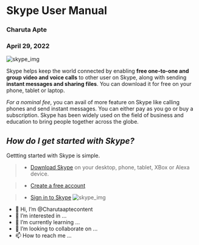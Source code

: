# Skype User Manual
### Charuta Apte  
### April 29, 2022

![skype_img](https://user-images.githubusercontent.com/104711449/166946956-4293f4c4-67f7-4af2-a42f-5444ef6c74f1.png#gh-light-mode-only)


Skype helps keep the world connected by enabling **free one-to-one and group video and voice calls** to other user on Skype, along with sending **instant messages and sharing files**. You can download it for free on your phone, tablet or laptop. 

*For a nominal fee*, you can avail of more feature on Skype like calling phones and send instant messages.  You can either pay as you go or buy a subscription.  Skype has been widely used on the field of business and education to bring people together across the globe.

## ***How do I get started with Skype?***
Gettting started with Skype is simple. 
 
  > - [Download Skype](https://www.skype.com/en/get-skype/) on your desktop, phone, tablet,  XBox or Alexa device. 
   
  > - [Create a free account](https://signup.live.com/signup?lcid=1033&wa=wsignin1.0&rpsnv=13&ct=1651737181&rver=7.1.6819.0&wp=MBI_SSL&wreply=https%3a%2f%2flw.skype.com%2flogin%2foauth%2fproxy%3fform%3dmicrosoft_registration%26fl%3dphone2&lc=1033&id=293290&mkt=en-US&psi=skype&lw=1&cobrandid=2befc4b5-19e3-46e8-8347-77317a16a5a5&client_flight=ReservedFlight33%2CReservedFligh&fl=phone2&lic=1&uaid=fc4cfbc75e5a42f5965475216c4bc061)  
  
  > - [Sign in to Skype](https://support.skype.com/en/faq/fa11098/how-do-i-get-started-with-skype)
  ![skype_img](https://user-images.githubusercontent.com/104711449/166946896-20d26180-f57e-4310-b7d4-01154e24a124.png)





- 👋 Hi, I’m @Charutaaptecontent
- 👀 I’m interested in ...
- 🌱 I’m currently learning ...
- 💞️ I’m looking to collaborate on ...
- 📫 How to reach me ...

<!---
Charutaaptecontent/Charutaaptecontent is a ✨ special ✨ repository because its `README.md` (this file) appears on your GitHub profile.
You can click the Preview link to take a look at your changes.
--->
